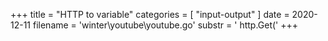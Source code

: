 +++
title = "HTTP to variable"
categories = [ "input-output" ]
date = 2020-12-11
filename = 'winter\youtube\youtube.go'
substr = ' http.Get('
+++
